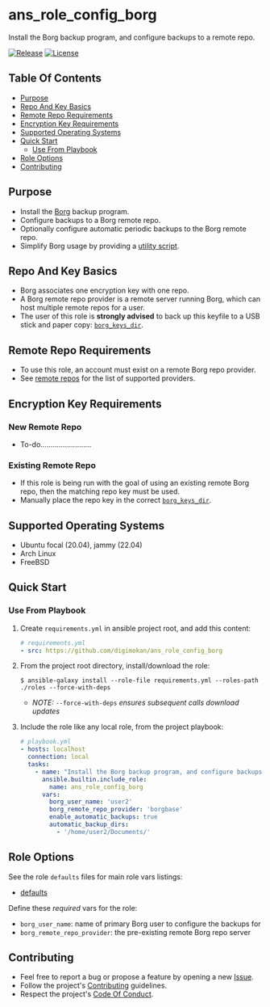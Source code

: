 # ans_role_config_borg

Install the Borg backup program, and configure backups to a remote repo.

[![Release](https://img.shields.io/github/release/digimokan/ans_role_config_borg.svg?label=release)](https://github.com/digimokan/ans_role_config_borg/releases/latest "Latest Release Notes")
[![License](https://img.shields.io/badge/license-MIT-blue.svg?label=license)](LICENSE.md "Project License")

## Table Of Contents

* [Purpose](#purpose)
* [Repo And Key Basics](#repo-and-key-basics)
* [Remote Repo Requirements](#remote-repo-requirements)
* [Encryption Key Requirements](#encryption-key-requirements)
* [Supported Operating Systems](#supported-operating-systems)
* [Quick Start](#quick-start)
    * [Use From Playbook](#use-from-playbook)
* [Role Options](#role-options)
* [Contributing](#contributing)

## Purpose

* Install the [Borg](https://borgbackup.readthedocs.io/en/stable/index.html) backup program.
* Configure backups to a Borg remote repo.
* Optionally configure automatic periodic backups to the Borg remote repo.
* Simplify Borg usage by providing a [utility script](../templates/do_borg.j2).

## Repo And Key Basics

* Borg associates one encryption key with one repo.
* A Borg remote repo provider is a remote server running Borg, which
  can host multiple remote repos for a user.
* The user of this role is __strongly advised__ to back up this keyfile to a USB
  stick and paper copy:
  [`borg_keys_dir`](../defaults/main/config_file_paths.yml).

## Remote Repo Requirements

* To use this role, an account must exist on a remote Borg repo provider.
* See [remote repos](../defaults/main/remote_repos.yml) for the list of
  supported providers.

## Encryption Key Requirements

### New Remote Repo

* To-do.........................

### Existing Remote Repo

* If this role is being run with the goal of using an existing remote Borg repo,
  then the matching repo key must be used.
* Manually place the repo key in the correct
  [`borg_keys_dir`](../defaults/main/config_file_paths.yml).

## Supported Operating Systems

* Ubuntu focal (20.04), jammy (22.04)
* Arch Linux
* FreeBSD

## Quick Start

### Use From Playbook

1. Create `requirements.yml` in ansible project root, and add this content:

   ```yaml
   # requirements.yml
   - src: https://github.com/digimokan/ans_role_config_borg
   ```

2. From the project root directory, install/download the role:

   ```shell
   $ ansible-galaxy install --role-file requirements.yml --roles-path ./roles --force-with-deps
   ```

   * _NOTE:_ `--force-with-deps` _ensures subsequent calls download updates_

3. Include the role like any local role, from the project playbook:

   ```yaml
   # playbook.yml
   - hosts: localhost
     connection: local
     tasks:
       - name: "Install the Borg backup program, and configure backups to a remote repo"
         ansible.builtin.include_role:
           name: ans_role_config_borg
         vars:
           borg_user_name: 'user2'
           borg_remote_repo_provider: 'borgbase'
           enable_automatic_backups: true
           automatic_backup_dirs:
             - '/home/user2/Documents/'

   ```

## Role Options

See the role `defaults` files for main role vars listings:

  * [defaults](../defaults/main/)

Define these _required_ vars for the role:

  * `borg_user_name`: name of primary Borg user to configure the backups for
  * `borg_remote_repo_provider`: the pre-existing remote Borg repo server

## Contributing

* Feel free to report a bug or propose a feature by opening a new
  [Issue](https://github.com/digimokan/ans_role_config_borg/issues).
* Follow the project's [Contributing](CONTRIBUTING.md) guidelines.
* Respect the project's [Code Of Conduct](CODE_OF_CONDUCT.md).

